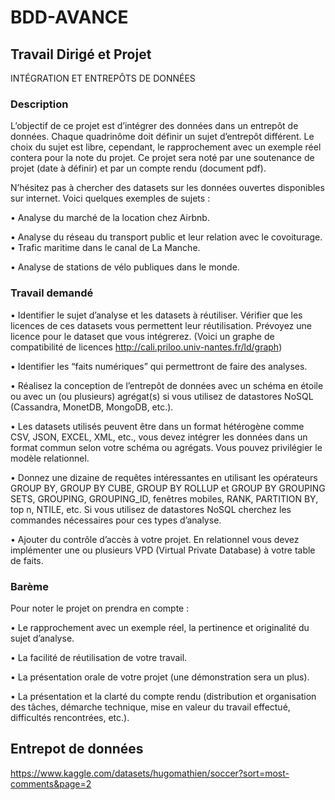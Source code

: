 # BDD-AVANCE
## Travail Dirigé et Projet
INTÉGRATION ET ENTREPÔTS DE DONNÉES
### Description
L’objectif de ce projet est d’intégrer des données dans un entrepôt de données. Chaque quadrinôme doit définir un sujet d’entrepôt différent. Le choix du sujet est libre, cependant, le rapprochement avec un exemple réel contera pour la note du projet.
Ce projet sera noté par une soutenance de projet (date à définir) et par un compte rendu (document pdf).

N’hésitez pas à chercher des datasets sur les données ouvertes disponibles sur internet. Voici quelques exemples de sujets :

• Analyse du marché de la location chez Airbnb.

• Analyse du réseau du transport public et leur relation avec le covoiturage. • Trafic maritime dans le canal de La Manche.

• Analyse de stations de vélo publiques dans le monde.

### Travail demandé

• Identifier le sujet d’analyse et les datasets à réutiliser. Vérifier que les licences de ces datasets vous permettent leur réutilisation. Prévoyez une licence pour le dataset que vous intégrerez. (Voici un graphe de compatibilité de licences http://cali.priloo.univ-nantes.fr/ld/graph)

• Identifier les “faits numériques” qui permettront de faire des analyses.

• Réalisez la conception de l’entrepôt de données avec un schéma en étoile ou avec un (ou plusieurs)
agrégat(s) si vous utilisez de datastores NoSQL (Cassandra, MonetDB, MongoDB, etc.).

• Les datasets utilisés peuvent être dans un format hétérogène comme CSV, JSON, EXCEL, XML, etc., vous devez intégrer les données dans un format commun selon votre schéma ou agrégats. Vous pouvez privilégier le modèle relationnel.

• Donnez une dizaine de requêtes intéressantes en utilisant les opérateurs GROUP BY, GROUP BY CUBE, GROUP BY ROLLUP et GROUP BY GROUPING SETS, GROUPING, GROUPING_ID, fenêtres mobiles, RANK, PARTITION BY, top n, NTILE, etc. Si vous utilisez de datastores NoSQL cherchez les commandes nécessaires pour ces types d’analyse.

• Ajouter du contrôle d’accès à votre projet. En relationnel vous devez implémenter une ou plusieurs VPD (Virtual Private Database) à votre table de faits.

### Barème

Pour noter le projet on prendra en compte :

• Le rapprochement avec un exemple réel, la pertinence et originalité du sujet d’analyse.

• La facilité de réutilisation de votre travail.

• La présentation orale de votre projet (une démonstration sera un plus).

• La présentation et la clarté du compte rendu (distribution et organisation des tâches, démarche technique,
mise en valeur du travail effectué, difficultés rencontrées, etc.).


## Entrepot de données

https://www.kaggle.com/datasets/hugomathien/soccer?sort=most-comments&page=2

